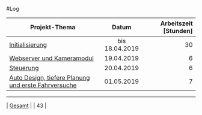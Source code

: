 #Log


| Projekt-Thema        | Datum           | Arbeitszeit [Stunden] |
| ------------- |:-------------:| -----:|
| [Initialisierung](project.md#initialisierung)   | bis 18.04.2019 | 30 |
| [Webserver und Kameramodul](project.md#kameramodul-und-webserver)   | 19.04.2019      |   6 |
| [Steuerung](project.md#Steuerung) | 20.04.2019      |    6 |
| [Auto Design, tiefere Planung und erste Fahrversuche](project.md#Steuerung) | 01.05.2019      |    7 |
***
| [Gesamt](project.md#Steuerung) |      |    43 |
